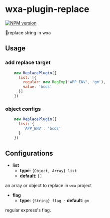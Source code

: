 # wxa-plugin-replace

[![NPM version](https://img.shields.io/npm/v/@wxa/plugin-replace.svg)](https://www.npmjs.com/package/@wxa/plugin-replace)

:tada:replace string in wxa

## Usage
### add replace target
```javascript
    new ReplacePlugin({
      list: [{
        regular: new RegExp('APP_ENV', 'gm'),
        value: 'bcds'
      }]
    })
```
### object configs
```javascript
    new ReplacePlugin({
      list: {
        'APP_ENV': 'bcds'
      }
    })
```

## Configurations
- **list**
  - **type**: `{Object, Array} list`
  - **default**: `[]`

an array or object to replace in `wxa` project
  
- **flag**
  - **type**: `{String} flag`
  - **default**: `gm`

regular express's flag.


